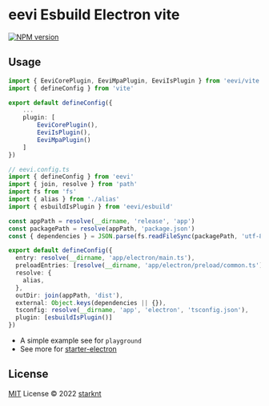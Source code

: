 # eevi Esbuild Electron vite
[![NPM version](https://img.shields.io/npm/v/eevi?color=a1b858&label=)](https://www.npmjs.com/package/eevi)

## Usage
```ts
import { EeviCorePlugin, EeviMpaPlugin, EeviIsPlugin } from 'eevi/vite'
import { defineConfig } from 'vite'

export default defineConfig({
    ...
    plugin: [
        EeviCorePlugin(),
        EeviIsPlugin(),
        EeviMpaPlugin()
    ]
})
```

```ts
// eevi.config.ts
import { defineConfig } from 'eevi'
import { join, resolve } from 'path'
import fs from 'fs'
import { alias } from './alias'
import { esbuildIsPlugin } from 'eevi/esbuild'

const appPath = resolve(__dirname, 'release', 'app')
const packagePath = resolve(appPath, 'package.json')
const { dependencies } = JSON.parse(fs.readFileSync(packagePath, 'utf-8') || '{}')

export default defineConfig({
  entry: resolve(__dirname, 'app/electron/main.ts'),
  preloadEntries: [resolve(__dirname, 'app/electron/preload/common.ts')],
  resolve: {
    alias,
  },
  outDir: join(appPath, 'dist'),
  external: Object.keys(dependencies || {}),
  tsconfig: resolve(__dirname, 'app', 'electron', 'tsconfig.json'),
  plugin: [esbuildIsPlugin()]
})
```

- A simple example see for `playground`
- See more for [starter-electron](https://github.com/starknt/starter-electron)

## License

[MIT](./LICENSE) License © 2022 [starknt](https://github.com/starknt)
